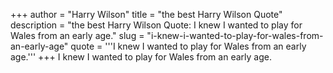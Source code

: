 +++
author = "Harry Wilson"
title = "the best Harry Wilson Quote"
description = "the best Harry Wilson Quote: I knew I wanted to play for Wales from an early age."
slug = "i-knew-i-wanted-to-play-for-wales-from-an-early-age"
quote = '''I knew I wanted to play for Wales from an early age.'''
+++
I knew I wanted to play for Wales from an early age.
